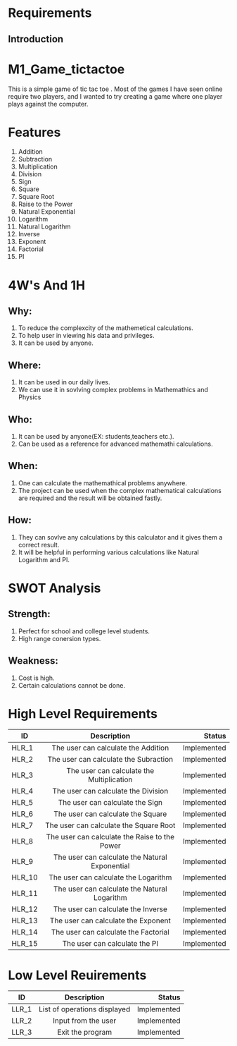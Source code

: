 # Requirements


## Introduction


# M1_Game_tictactoe
This is a simple game of tic tac toe . Most of the games I have seen online require two players, and I wanted to try creating a game where one player plays against the computer.


# Features

1. Addition
2. Subtraction
3. Multiplication
4. Division
5. Sign
6. Square
7. Square Root
8. Raise to the Power
9. Natural Exponential
10. Logarithm
11. Natural Logarithm
12. Inverse
13. Exponent
14. Factorial
15. PI

# 4W's And 1H

## Why:
1. To reduce the complexcity of the mathemetical calculations.
2. To help user in viewing his data and privileges.
3. It can be used by anyone.

## Where:
1. It can be used in our daily lives.
2. We can use it in sovlving complex problems in Mathemathics and Physics

## Who:
1. It can be used by anyone(EX: students,teachers etc.).
2. Can be used as a reference for advanced mathemathi calculations.

## When:
1. One can calculate the mathemathical problems anywhere.
2. The project can be used when the complex mathematical calculations are required and the result will be obtained fastly.

## How:
1. They can sovlve any calculations by this calculator and it gives them a correct result.
2. It will be helpful in performing various calculations like Natural Logarithm and PI.

# SWOT Analysis

## Strength:
1. Perfect for school and college level students.
2. High range conersion types.

## Weakness:
1. Cost is high.
2. Certain calculations cannot be done.

# High Level Requirements
| ID   |      Description     |  Status |
|----------|:-------------:|------:|
| HLR_1 |   The user can calculate the Addition | Implemented |
| HLR_2 |   The user can calculate the Subraction | Implemented |
| HLR_3 |   The user can calculate the Multiplication | Implemented |
| HLR_4 |   The user can calculate the Division  | Implemented |
| HLR_5 |   The user can calculate the Sign  | Implemented |
| HLR_6 |   The user can calculate the Square  | Implemented |
| HLR_7 |   The user can calculate the Square Root  | Implemented |
| HLR_8 |   The user can calculate the Raise to the Power  | Implemented |
| HLR_9 |   The user can calculate the Natural Exponential  | Implemented |
| HLR_10 |  The user can calculate the Logarithm  | Implemented |
| HLR_11 |  The user can calculate the Natural Logarithm  | Implemented |
| HLR_12 |  The user can calculate the Inverse  | Implemented |
| HLR_13 |  The user can calculate the Exponent  | Implemented |
| HLR_14 |  The user can calculate the Factorial  | Implemented |
| HLR_15 |  The user can calculate the PI  | Implemented |

# Low Level Reuirements
| ID   |      Description     |  Status |
|----------|:-------------:|------:|
| LLR_1 |   List of operations displayed | Implemented  |
| LLR_2 |  Input from the user  | Implemented  |
| LLR_3 |  Exit the program  | Implemented  |